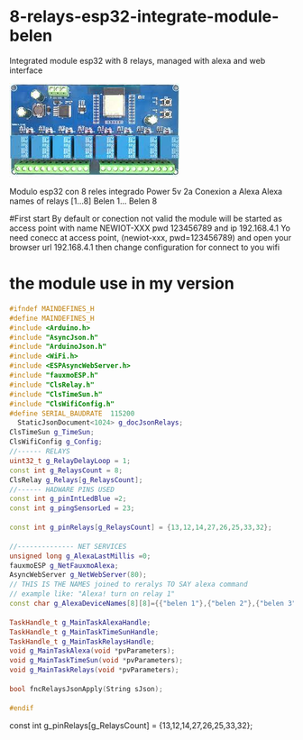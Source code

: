 # 8-relays-esp32-integrate-module-belen
Integrated module esp32 with 8 relays, managed with alexa and web interface


![alt text](belen_alexa_8_reles_2023_12_14/documentation/relays_module.jpg)

Modulo esp32 con 8 reles integrado
Power 5v 2a
Conexion a Alexa
Alexa names of relays [1...8] Belen 1... Belen 8

#First start 
By default or conection not valid the module will be started as access point with name NEWIOT-XXX pwd 123456789 and ip 192.168.4.1
Yo need conecc at access point, (newiot-xxx, pwd=123456789) and open your browser url 192.168.4.1 then change configuration for connect to you wifi 

# the module use in my version
```c++
#ifndef MAINDEFINES_H
#define MAINDEFINES_H
#include <Arduino.h>
#include "AsyncJson.h"
#include "ArduinoJson.h"
#include <WiFi.h>
#include <ESPAsyncWebServer.h>
#include "fauxmoESP.h"
#include "ClsRelay.h"
#include "ClsTimeSun.h"
#include "ClsWifiConfig.h"
#define SERIAL_BAUDRATE  115200
  StaticJsonDocument<1024> g_docJsonRelays;
ClsTimeSun g_TimeSun;
ClsWifiConfig g_Config;
//------ RELAYS
uint32_t g_RelayDelayLoop = 1;
const int g_RelaysCount = 8;
ClsRelay g_Relays[g_RelaysCount];
//------ HADWARE PINS USED
const int g_pinIntLedBlue =2;
const int g_pingSensorLed = 23;

const int g_pinRelays[g_RelaysCount] = {13,12,14,27,26,25,33,32};

//-------------- NET SERVICES 
unsigned long g_AlexaLastMillis =0;
fauxmoESP g_NetFauxmoAlexa;
AsyncWebServer g_NetWebServer(80);
// THIS IS THE NAMES joined to reralys TO SAY alexa command 
// example like: "Alexa! turn on relay 1"
const char g_AlexaDeviceNames[8][8]={{"belen 1"},{"belen 2"},{"belen 3"},{"belen 4"},{"belen 5"},{"belen 6"},{"belen 7"},{"belen 8"}};

TaskHandle_t g_MainTaskAlexaHandle;
TaskHandle_t g_MainTaskTimeSunHandle;
TaskHandle_t g_MainTaskRelaysHandle;
void g_MainTaskAlexa(void *pvParameters);
void g_MainTaskTimeSun(void *pvParameters);
void g_MainTaskRelays(void *pvParameters);

bool fncRelaysJsonApply(String sJson);

#endif
```

const int g_pinRelays[g_RelaysCount] = {13,12,14,27,26,25,33,32};


